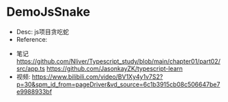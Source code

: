# DemoJsSnake
* Desc: js项目贪吃蛇
* Reference:
- 笔记
https://github.com/Nliver/Typescript_study/blob/main/chapter01/part02/src/app.ts
https://github.com/JasonkayZK/typescript-learn
- 视频:
https://www.bilibili.com/video/BV1Xy4y1v7S2?p=30&spm_id_from=pageDriver&vd_source=6c1b3915cb08c506647be7e9988933bf
